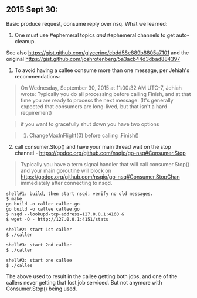 2015 Sept 30:
--------------

Basic produce request, consume reply over nsq. What we learned:

1. One must use #ephemeral topics *and* #ephemeral channels to get auto-cleanup.

See also https://gist.github.com/glycerine/cbdd58e889b8805a7101
and the original https://gist.github.com/joshrotenberg/5a3acb44d3dbad884397

1. To avoid having a callee consume more than one message, per Jehiah's recommendations:

> On Wednesday, September 30, 2015 at 11:00:32 AM UTC-7, Jehiah wrote:
Typically you do all processing before calling Finish, and at that 
time you are ready to process the next message. (It's generally 
expected that consumers are long-lived, but that isn't a hard 
requirement) 

> if you want to gracefully shut down you have two options 

> 1) ChangeMaxInFlight(0) before calling .Finish() 
2) call consumer.Stop() and have your main thread wait on the stop 
channel - https://godoc.org/github.com/nsqio/go-nsq#Consumer.Stop 

>Typically you have a term signal handler that will call 
consumer.Stop() and your main goroutine will block on 
https://godoc.org/github.com/nsqio/go-nsq#Consumer.StopChan 
immediately after connecting to nsqd. 


~~~
shell#1: build, then start nsqd, verify no old messages.
$ make
go build -o caller caller.go
go build -o callee callee.go
$ nsqd --lookupd-tcp-address=127.0.0.1:4160 &
$ wget -O - http://127.0.0.1:4151/stats

shell#2: start 1st caller
$ ./caller

shell#3: start 2nd caller
$ ./caller

shell#3: start one callee
$ ./callee
~~~

The above used to result in the callee getting both jobs, and one of the callers never getting that lost job serviced. But not anymore with Consumer.Stop() being used.
